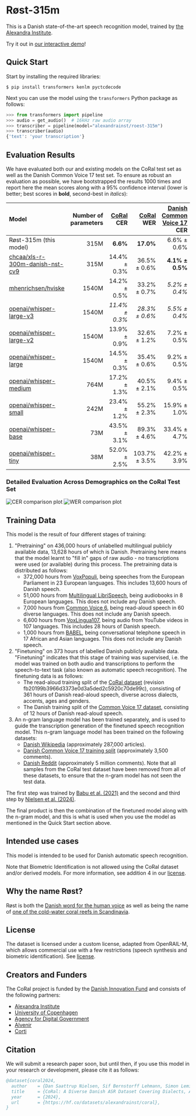 # Røst-315m

This is a Danish state-of-the-art speech recognition model, trained by [the Alexandra
Institute](https://alexandra.dk/).

Try it out in [our interactive demo](https://huggingface.co/spaces/alexandrainst/roest-demo)!


## Quick Start
Start by installing the required libraries:

```shell
$ pip install transformers kenlm pyctcdecode
```

Next you can use the model using the `transformers` Python package as follows:

```python
>>> from transformers import pipeline
>>> audio = get_audio()  # 16kHz raw audio array
>>> transcriber = pipeline(model="alexandrainst/roest-315m")
>>> transcriber(audio)
{'text': 'your transcription'}
```


## Evaluation Results

We have evaluated both our and existing models on the CoRal test set as well as the
Danish Common Voice 17 test set. To ensure as robust an evaluation as possible, we have
bootstrapped the results 1000 times and report here the mean scores along with a 95%
confidence interval (lower is better; best scores in **bold**, second-best in
*italics*):

| Model | Number of parameters | [CoRal](https://huggingface.co/datasets/alexandrainst/coral/viewer/read_aloud/test) CER | [CoRal](https://huggingface.co/datasets/alexandrainst/coral/viewer/read_aloud/test) WER | [Danish Common Voice 17](https://huggingface.co/datasets/mozilla-foundation/common_voice_17_0/viewer/da/test) CER | [Danish Common Voice 17](https://huggingface.co/datasets/mozilla-foundation/common_voice_17_0/viewer/da/test) WER |
|:---|---:|---:|---:|---:|---:|
| Røst-315m (this model) | 315M | **6.6%** | **17.0%** | 6.6% ± 0.6% | 16.7% ± 0.8% |
| [chcaa/xls-r-300m-danish-nst-cv9](https://hf.co/chcaa/xls-r-300m-danish-nst-cv9) | 315M | 14.4% ± 0.3% | 36.5% ± 0.6% | **4.1% ± 0.5%** | **12.0% ± 0.8%** |
| [mhenrichsen/hviske](https://hf.co/mhenrichsen/hviske) | 1540M | 14.2% ± 0.5% | 33.2% ± 0.7% | *5.2% ± 0.4%* | *14.2% ± 0.8%* |
| [openai/whisper-large-v3](https://hf.co/openai/whisper-large-v3) | 1540M | *11.4% ± 0.3%* | *28.3% ± 0.6%* | *5.5% ± 0.4%* | *14.8% ± 0.8%* |
| [openai/whisper-large-v2](https://hf.co/openai/whisper-large-v2) | 1540M | 13.9% ± 0.9% | 32.6% ± 1.2% | 7.2% ± 0.5% | 18.5% ± 0.9% |
| [openai/whisper-large](https://hf.co/openai/whisper-large) | 1540M | 14.5% ± 0.3% | 35.4% ± 0.6% | 9.2% ± 0.5% | 22.9% ± 1.0% |
| [openai/whisper-medium](https://hf.co/openai/whisper-medium) | 764M | 17.2% ± 1.3% | 40.5% ± 2.1% | 9.4% ± 0.5% | 24.0% ± 1.0% |
| [openai/whisper-small](https://hf.co/openai/whisper-small) | 242M | 23.4% ± 1.2% | 55.2% ± 2.3% | 15.9% ± 1.0% | 38.9% ± 1.2% |
| [openai/whisper-base](https://hf.co/openai/whisper-base) | 73M | 43.5% ± 3.1% | 89.3% ± 4.6% | 33.4% ± 4.7% | 71.4% ± 7.0% |
| [openai/whisper-tiny](https://hf.co/openai/whisper-tiny) | 38M | 52.0% ± 2.5% | 103.7% ± 3.5% | 42.2% ± 3.9% | 83.6% ± 2.7% |


### Detailed Evaluation Across Demographics on the CoRal Test Set

![CER comparison plot](https://filedn.com/lRBwPhPxgV74tO0rDoe8SpH/coral/roest-xlsr-comparison-cer-plot.png)
![WER comparison plot](https://filedn.com/lRBwPhPxgV74tO0rDoe8SpH/coral/roest-xlsr-comparison-wer-plot.png)


## Training Data

This model is the result of four different stages of training:

  1. "Pretraining" on 436,000 hours of unlabelled multilingual publicly available data,
     13,628 hours of which is Danish. Pretraining here means that the model learnt to
     "fill in" gaps of raw audio - no transcriptions were used (or available) during
     this process. The pretraining data is distributed as follows:
     - 372,000 hours from [VoxPopuli](https://aclanthology.org/2021.acl-long.80/), being
       speeches from the European Parliament in 23 European languages.
       This includes 13,600 hours of Danish speech.
     - 51,000 hours from [Multilingual
       LibriSpeech](https://doi.org/10.21437/Interspeech.2020-2826), being audiobooks in
       8 European languages. This does not include any Danish speech.
     - 7,000 hours from [Common Voice 6](https://doi.org/10.48550/arXiv.1912.06670),
       being read-aloud speech in 60 diverse languages. This does not include any Danish
       speech.
     - 6,600 hours from [VoxLingua107](https://doi.org/10.1109/SLT48900.2021.9383459),
       being audio from YouTube videos in 107 languages. This includes 28 hours of
       Danish speech.
     - 1,000 hours from [BABEL](https://eprints.whiterose.ac.uk/152840/), being
       conversational telephone speech in 17 African and Asian languages. This does not
       include any Danish speech.
  2. "Finetuning" on 373 hours of labelled Danish publicly available data. "Finetuning"
     indicates that this stage of training was supervised, i.e. the model was trained on
     both audio and transcriptions to perform the speech-to-text task (also known as
     automatic speech recognition). The finetuning data is as follows:
     - The read-aloud training split of the [CoRal
       dataset](https://huggingface.co/datasets/alexandrainst/coral) (revision
       fb20199b3966d3373e0d3a5ded2c5920c70de99c), consisting of 361 hours of Danish
       read-aloud speech, diverse across dialects, accents, ages and genders.
     - The Danish training split of the [Common Voice 17
       dataset](https://huggingface.co/datasets/mozilla-foundation/common_voice_17_0),
       consisting of 12 hours of Danish read-aloud speech.
  3. An n-gram language model has been trained separately, and is used to guide the
     transcription generation of the finetuned speech recognition model. This n-gram
     language model has been trained on the following datasets:
     - [Danish
       Wikipedia](https://huggingface.co/datasets/alexandrainst/scandi-wiki/viewer/da)
       (approximately 287,000 articles).
     - [Danish Common Voice 17 training
       split](https://huggingface.co/datasets/mozilla-foundation/common_voice_17_0/viewer/da)
       (approximately 3,500 comments).
     - [Danish
       Reddit](https://huggingface.co/datasets/alexandrainst/scandi-reddit/viewer/da)
       (approximately 5 million comments).
     Note that all samples from the CoRal test dataset have been removed from all of
     these datasets, to ensure that the n-gram model has not seen the test data.

The first step was trained by [Babu et al.
(2021)](https://doi.org/10.48550/arXiv.2111.09296) and the second and third step by
[Nielsen et al. (2024)](https://huggingface.co/alexandrainst/roest-315m).

The final product is then the combination of the finetuned model along with the n-gram
model, and this is what is used when you use the model as mentioned in the Quick Start
section above.


## Intended use cases

This model is intended to be used for Danish automatic speech recognition.

Note that Biometric Identification is not allowed using the CoRal dataset and/or derived
models. For more information, see addition 4 in our
[license](https://huggingface.co/datasets/alexandrainst/roest-315m/blob/main/LICENSE).


## Why the name Røst?

Røst is both the [Danish word for the human
voice](https://ordnet.dk/ddo/ordbog?query=r%C3%B8st) as well as being the name of [one
of the cold-water coral reefs in
Scandinavia](https://da.wikipedia.org/wiki/Koralrev#Koldtvandskoralrev).


## License
The dataset is licensed under a custom license, adapted from OpenRAIL-M, which allows
commercial use with a few restrictions (speech synthesis and biometric identification).
See
[license](https://huggingface.co/datasets/alexandrainst/roest-315m/blob/main/LICENSE).


## Creators and Funders
The CoRal project is funded by the [Danish Innovation
Fund](https://innovationsfonden.dk/) and consists of the following partners:

- [Alexandra Institute](https://alexandra.dk/)
- [University of Copenhagen](https://www.ku.dk/)
- [Agency for Digital Government](https://digst.dk/)
- [Alvenir](https://www.alvenir.ai/)
- [Corti](https://www.corti.ai/)


## Citation

We will submit a research paper soon, but until then, if you use this model in your
research or development, please cite it as follows:

```bibtex
@dataset{coral2024,
  author    = {Dan Saattrup Nielsen, Sif Bernstorff Lehmann, Simon Leminen Madsen, Anders Jess Pedersen, Anna Katrine van Zee, Anders Søgaard and Torben Blach},
  title     = {CoRal: A Diverse Danish ASR Dataset Covering Dialects, Accents, Genders, and Age Groups},
  year      = {2024},
  url       = {https://hf.co/datasets/alexandrainst/coral},
}
```
